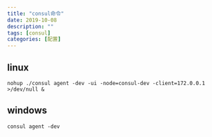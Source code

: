 ```yaml
---
title: "consul命令"
date: 2019-10-08
description: ""
tags: [consul]
categories: [配置]
---
```


## linux
`nohup ./consul agent -dev -ui -node=consul-dev -client=172.0.0.1 >/dev/null &`
## windows
`consul agent -dev`